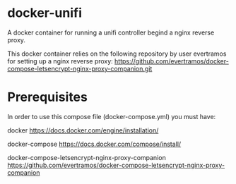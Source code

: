 # docker-unifi

A docker container for running a unifi controller begind a nginx reverse proxy.

This docker container relies on the following repository by user evertramos for setting up a nginx reverse proxy: 
https://github.com/evertramos/docker-compose-letsencrypt-nginx-proxy-companion.git

# Prerequisites
In order to use this compose file (docker-compose.yml) you must have:

docker https://docs.docker.com/engine/installation/

docker-compose https://docs.docker.com/compose/install/

docker-compose-letsencrypt-nginx-proxy-companion https://github.com/evertramos/docker-compose-letsencrypt-nginx-proxy-companion
